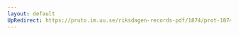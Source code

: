 ```yaml
---
layout: default
UpRedirect: https://pruto.im.uu.se/riksdagen-records-pdf/1874/prot-1874--ak--516/prot-1874--ak--516_017.pdf
---
```

